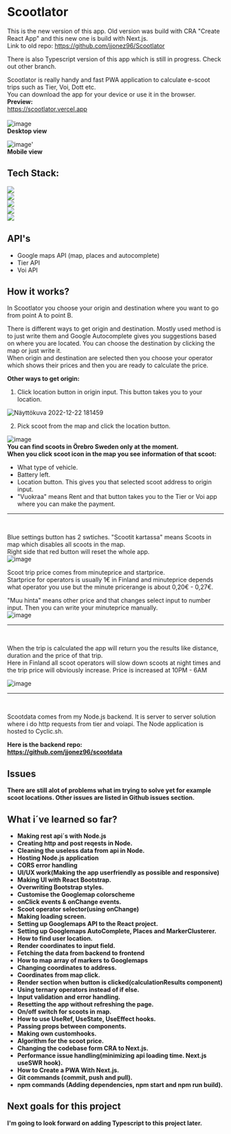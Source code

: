 # Scootlator

This is the new version of this app. Old version was build with CRA "Create React App" and this new one is build with Next.js. <br>
Link to old repo: https://github.com/jjonez96/Scootlator

There is also Typescript version of this app which is still in progress. Check out other branch.

Scootlator is really handy and fast PWA application to calculate e-scoot trips such as Tier, Voi, Dott etc. <br>
You can download the app for your device or use it in the browser. 
<br>
<b>Preview:</b> <br>
https://scootlator.vercel.app <br> <br>
![image](https://user-images.githubusercontent.com/90967564/213917687-672d0bf4-51c4-4dab-b674-756a93db15f7.png)
<br>
<b>Desktop view</b>


![image](https://user-images.githubusercontent.com/90967564/213919431-c5cf2c40-a620-46d8-90bf-b1b35ec6cdcf.png)'
<br>
<b>Mobile view</b>
## Tech Stack:

![](https://img.shields.io/badge/React-20232A?style=for-the-badge&logo=react&logoColor=61DAFB) <br>
![](https://img.shields.io/badge/next.js-000000?style=for-the-badge&logo=nextdotjs&logoColor=white)<br>
![](https://img.shields.io/badge/Node.js-43853D?style=for-the-badge&logo=node.js&logoColor=white) <br>
![](https://img.shields.io/badge/Express.js-404D59?style=for-the-badge) <br>
![](https://img.shields.io/badge/Bootstrap-563D7C?style=for-the-badge&logo=bootstrap&logoColor=white)

## API's

- Google maps API (map, places and autocomplete)
- Tier API
- Voi API

## How it works?

In Scootlator you choose your origin and destination where you want to go from point A to point B.

There is different ways to get origin and destination. Mostly used method is to just write them and Google Autocomplete gives you suggestions based on where you are located. You can choose the destination by clicking the map or just write it. <br> When origin and destination are selected then you choose your operator which shows their prices and then you are ready to calculate the price.

<b>Other ways to get origin:</b>

1. Click location button in origin input. This button takes you to your location.

![Näyttökuva 2022-12-22 181459](https://user-images.githubusercontent.com/90967564/209176819-19fb4a83-9402-438d-8359-3815dbcfcf1c.png)

2. Pick scoot from the map and click the location button.

![image](https://user-images.githubusercontent.com/90967564/210266502-39440ba6-5d85-405e-9fed-51ecb21ad737.png)
<br>
<b>You can find scoots in Örebro Sweden only at the moment.</b> <br>
<b>When you click scoot icon in the map you see information of that scoot:</b>

- What type of vehicle.
- Battery left.
- Location button. This gives you that selected scoot address to origin input.
- "Vuokraa" means Rent and that button takes you to the Tier or Voi app where you can make the payment.

---
<br>

Blue settings button has 2 swtiches. "Scootit kartassa" means Scoots in map which disables all scoots in the map. <br>
Right side that red button will reset the whole app. <br>
![image](https://user-images.githubusercontent.com/90967564/213917852-ba892c93-28f4-43e2-8add-a0778ebc3067.png)

Scoot trip price comes from minuteprice and startprice. <br> Startprice for operators is usually 1€ in Finland and minuteprice depends what operator you use but the minute pricerange is about 0,20€ - 0,27€.

"Muu hinta" means other price and that changes select input to number input. Then you can write your minuteprice manually. <br>
![image](https://user-images.githubusercontent.com/90967564/213918296-900fa1bc-8b9a-421c-82e1-02c46a3309df.png)


---
<br>

When the trip is calculated the app will return you the results like distance, duration and the price of that trip. <br>
Here in Finland all scoot operators will slow down scoots at night times and the trip price will obviously increase. Price is increased at 10PM - 6AM


![image](https://user-images.githubusercontent.com/90967564/210266547-487ead7b-db42-4cf8-b76b-11d88939dc41.png)

---
<br>

Scootdata comes from my Node.js backend. It is server to server solution where i do http requests from tier and voiapi. The Node application is hosted to Cyclic.sh.

<b>Here is the backend repo:<b> <br>
https://github.com/jjonez96/scootdata

## Issues

There are still alot of problems what im trying to solve yet for example scoot locations. Other issues are listed in Github issues section.


## What i´ve learned so far?

- Making rest api´s with Node.js
- Creating http and post reqests in Node.
- Cleaning the useless data from api in Node.
- Hosting Node.js application
- CORS error handling
- UI/UX work(Making the app userfriendly as possible and responsive)
- Making UI with React Bootstrap.
- Overwriting Bootstrap styles.
- Customise the Googlemap colorscheme
- onClick events & onChange events.
- Scoot operator selector(using onChange)
- Making loading screen.
- Setting up Googlemaps API to the React project.
- Setting up Googlemaps AutoComplete, Places and MarkerClusterer.
- How to find user location.
- Render coordinates to input field.
- Fetching the data from backend to frontend
- How to map array of markers to Googlemaps
- Changing coordinates to address.
- Coordinates from map click.
- Render section when button is clicked(calculationResults component)
- Using ternary operators instead of if else.
- Input validation and error handling.
- Resetting the app without refreshing the page.
- On/off switch for scoots in map.
- How to use UseRef, UseState, UseEffect hooks.
- Passing props between components.
- Making own customhooks.
- Algorithm for the scoot price.
- Changing the codebase form CRA to Next.js.
- Performance issue handling(minimizing api loading time. Next.js useSWR hook).
- How to Create a PWA With Next.js.
- Git commands (commit, push and pull).
- npm commands (Adding dependencies, npm start and npm run build).

## Next goals for this project

I'm going to look forward on adding Typescript to this project later.
